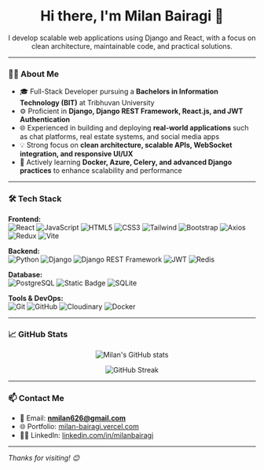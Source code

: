 <h1 align="center">Hi there, I'm Milan Bairagi 👋</h1>

<p align="center">
  I develop scalable web applications using Django and React, with a focus on clean architecture, maintainable code, and practical solutions.
</p>

---

### 👨‍💻 About Me  

- 🎓 Full-Stack Developer pursuing a **Bachelors in Information Technology (BIT)** at Tribhuvan University  
- ⚙️ Proficient in **Django, Django REST Framework, React.js, and JWT Authentication**  
- 🌐 Experienced in building and deploying **real-world applications** such as chat platforms, real estate systems, and social media apps  
- 💡 Strong focus on **clean architecture, scalable APIs, WebSocket integration, and responsive UI/UX**  
- 🚀 Actively learning **Docker, Azure, Celery, and advanced Django practices** to enhance scalability and performance  

---

### 🛠️ Tech Stack

**Frontend:**  
![React](https://img.shields.io/badge/-React-61DAFB?logo=react&logoColor=white&style=flat) 
![JavaScript](https://img.shields.io/badge/-JavaScript-F7DF1E?logo=javascript&logoColor=black&style=flat)
![HTML5](https://img.shields.io/badge/-HTML5-E34F26?logo=html5&logoColor=white&style=flat) 
![CSS3](https://img.shields.io/badge/CSS-663399?style=flat&logo=CSS&logoColor=white)
![Tailwind](https://img.shields.io/badge/Tailwind_CSS-06B6D4?style=flat&logo=tailwindcss&logoColor=white)
![Bootstrap](https://img.shields.io/badge/Bootstrap-05054B?style=flat&logo=bootstrap&logoColor=white)
![Axios](https://img.shields.io/badge/Axios-5A29E4?style=flat&logo=axios&logoColor=white)
![Redux](https://img.shields.io/badge/Redux-764ABC?style=flat&logo=redux&logoColor=white)
![Vite](https://img.shields.io/badge/Vite-646CFF?style=flat&logo=Vite&logoColor=white)

**Backend:**  
![Python](https://img.shields.io/badge/-Python-3776AB?logo=python&logoColor=white&style=flat)
![Django](https://img.shields.io/badge/-Django-092E20?logo=django&logoColor=white&style=flat)
![Django REST Framework](https://img.shields.io/badge/-DRF-ff1709?logo=django&logoColor=white&style=flat)
![JWT](https://img.shields.io/badge/JWT-black?style=flat&logo=jsonwebtokens&logoColor=white)
![Redis](https://img.shields.io/badge/Redis-FF4438?style=flat&logo=redis&logoColor=white)

**Database:**  
![PostgreSQL](https://img.shields.io/badge/-PostgreSQL-336791?logo=postgresql&logoColor=white&style=flat)
![Static Badge](https://img.shields.io/badge/MySQL-4479A1?style=flat&logo=mysql&logoColor=white)
![SQLite](https://img.shields.io/badge/-SQLite-003B57?logo=sqlite&logoColor=white&style=flat)

**Tools & DevOps:**  
![Git](https://img.shields.io/badge/-Git-F05032?logo=git&logoColor=white&style=flat) 
![GitHub](https://img.shields.io/badge/-GitHub-181717?logo=github&logoColor=white&style=flat)
![Cloudinary](https://img.shields.io/badge/Cloudinary-3448C5?style=flat&logo=cloudinary&logoColor=white)
![Docker](https://img.shields.io/badge/Docker-%232496ED?style=flat&logo=docker&logoColor=white)

---

### 📈 GitHub Stats

<p align="center">
  <img src="https://github-readme-stats.vercel.app/api?username=milanbairagi&show_icons=true&theme=radical" alt="Milan's GitHub stats" />
</p>

<p align="center">
  <img src="https://github-readme-streak-stats.herokuapp.com/?user=milanbairagi&theme=radical" alt="GitHub Streak" />
</p>

---

### 📫 Contact Me

- 📧 Email: **nmilan626@gmail.com**
- 🌐 Portfolio: [milan-bairagi.vercel.com](https://milan-bairagi.vercel.app)
- 🧑‍💼 LinkedIn: [linkedin.com/in/milanbairagi](https://linkedin.com/in/milan-bairagi)

---

_Thanks for visiting! 😊_
